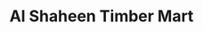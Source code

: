 ---
title: "Al Shaheen Timber Mart"
url: /karachi/al-shaheen-timber-mart-timber-market-qasim-abad-block-5-liaquatabad-town-karachi-karachi-city-sindh-pakistan/
shop: Möbel
---